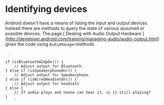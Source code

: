 #  Identifying devices 

Android doesn't have a means of listing the input and output devices.
      Instead there are methods to query the state of various assumed or possible
      devices. The page
 [
	Dealing with Audio Output Hardware
      ] (http://developer.android.com/training/managing-audio/audio-output.html)
gives the code using
 `AudioManager`methods
```

 `
if (isBluetoothA2dpOn()) {
    // Adjust output for Bluetooth.
} else if (isSpeakerphoneOn()) {
    // Adjust output for Speakerphone.
} else if (isWiredHeadsetOn()) {
    // Adjust output for headsets
} else { 
    // If audio plays and noone can hear it, is it still playing?
}
	`

```


